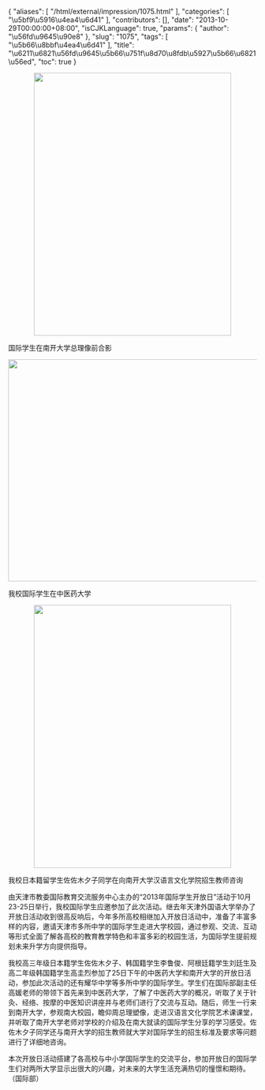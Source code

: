 {
    "aliases": [
        "/html/external/impression/1075.html"
    ],
    "categories": [
        "\u5bf9\u5916\u4ea4\u6d41"
    ],
    "contributors": [],
    "date": "2013-10-29T00:00:00+08:00",
    "isCJKLanguage": true,
    "params": {
        "author": "\u56fd\u9645\u90e8"
    },
    "slug": "1075",
    "tags": [
        "\u5b66\u8bbf\u4ea4\u6d41"
    ],
    "title": "\u6211\u6821\u56fd\u9645\u5b66\u751f\u8d70\u8fdb\u5927\u5b66\u6821\u56ed",
    "toc": true
}


<img
    src="https://cdn.tfls.online/mirror/full/a6e6e2a5dab6ec580cd07809db56e3f63a5c4962.jpg"
    style="display:block;margin-left:auto;margin-right:auto;"
    decoding="async"
    fetchpriority="auto"
    loading="lazy"
    height="533"
    width="400"
/>




国际学生在南开大学总理像前合影





<img
    src="https://cdn.tfls.online/mirror/full/51d10c042d97f71a3dd6ae4ad4a8ae0101812033.jpg"
    style="display:block;margin-left:auto;margin-right:auto;"
    decoding="async"
    fetchpriority="auto"
    loading="lazy"
    height="450"
    width="600"
/>




我校国际学生在中医药大学





<img
    src="https://cdn.tfls.online/mirror/full/fb5c3a1a8e5c1eecfa0a0c4b480c1c869056032f.jpg"
    style="display:block;margin-left:auto;margin-right:auto;"
    decoding="async"
    fetchpriority="auto"
    loading="lazy"
    height="533"
    width="400"
/>




我校日本籍留学生佐佐木夕子同学在向南开大学汉语言文化学院招生教师咨询




  










由天津市教委国际教育交流服务中心主办的“2013年国际学生开放日”活动于10月23-25日举行，我校国际学生应邀参加了此次活动。继去年天津外国语大学举办了开放日活动收到很高反响后，今年多所高校相继加入开放日活动中，准备了丰富多样的内容，邀请天津市多所中学的国际学生走进大学校园，通过参观、交流、互动等形式全面了解各高校的教育教学特色和丰富多彩的校园生活，为国际学生提前规划未来升学方向提供指导。









我校高三年级日本籍学生佐佐木夕子、韩国籍学生李鲁俊、阿根廷籍学生刘廷生及高二年级韩国籍学生高圭烈参加了25日下午的中医药大学和南开大学的开放日活动，参加此次活动的还有耀华中学等多所中学的国际学生。学生们在国际部副主任高媛老师的带领下首先来到中医药大学，了解了中医药大学的概况，听取了关于针灸、经络、按摩的中医知识讲座并与老师们进行了交流与互动。随后，师生一行来到南开大学，参观南大校园，瞻仰周总理塑像，走进汉语言文化学院艺术课课堂，并听取了南开大学老师对学校的介绍及在南大就读的国际学生分享的学习感受。佐佐木夕子同学还与南开大学的招生教师就大学对国际学生的招生标准及要求等问题进行了详细地咨询。









本次开放日活动搭建了各高校与中小学国际学生的交流平台，参加开放日的国际学生们对两所大学显示出很大的兴趣，对未来的大学生活充满热切的憧憬和期待。（国际部）




  



